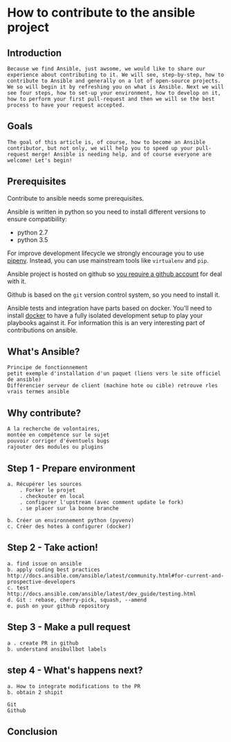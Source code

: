 # How to contribute to the ansible project

## Introduction

    Because we find Ansible, just awsome, we would like to share our experience about contributing to it. We will see, step-by-step, how to contribute to Ansible and generally on a lot of open-source projects. We so will begin it by refreshing you on what is Ansible. Next we will see four steps, how to set-up your environment, how to develop on it, how to perform your first pull-request and then we will se the best process to have your request accepted. 

## Goals

    The goal of this article is, of course, how to become an Ansible contributor, but not only, we will help you to speed up your pull-request merge! Ansible is needing help, and of course everyone are welcome! Let's begin!

## Prerequisites
Contribute to ansible needs some prerequisites.

Ansible is written in python so you need to install different versions to ensure compatibility:
- python 2.7
- python 3.5

For improve development lifecycle we strongly encourage you to use [pipenv](https://github.com/kennethreitz/pipenv).
Instead, you can use mainstream tools like `virtualenv` and `pip`.

Ansible project is hosted on github so [you require a github account](https://github.com/) for deal with it.

Github is based on the `git` version control system, so you need to install it.

Ansible tests and integration have parts based on docker.
You'll need to install [docker](https://www.docker.com/) to have a fully isolated development setup to play your playbooks against it.
For information this is an very interesting part of contributions on ansible.

## What's Ansible?
    Principe de fonctionnement
    petit exemple d'installation d'un paquet (liens vers le site officiel de ansible)
    Différencier serveur de client (machine hote ou cible) retrouve rles vrais termes ansible

## Why contribute?

    A la recherche de volontaires,
    montée en compétence sur le sujet
    pouvoir corriger d'éventuels bugs
    rajouter des modules ou plugins

## Step 1 - Prepare environment
    a. Récupérer les sources
        . Forker le projet
        . checkouter en local
        . configurer l'upstream (avec comment update le fork)
        . se placer sur la bonne branche

    b. Créer un environnement python (pyvenv)
    c. Créer des hotes à configurer (docker)

## Step 2 - Take action!
    a. find issue on ansible
    b. apply coding best practices
    http://docs.ansible.com/ansible/latest/community.html#for-current-and-prospective-developers
    c. test
    http://docs.ansible.com/ansible/latest/dev_guide/testing.html
    d. Git : rebase, cherry-pick, squash, --amend
    e. push on your github repository

## Step 3 - Make a pull request
    a . create PR in github
    b. understand ansibullbot labels

## step 4 - What's happens next?
    a. How to integrate modifications to the PR
    b. obtain 2 shipit

    Git
    Github

## Conclusion
